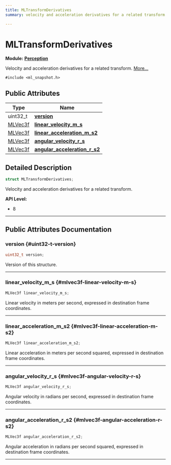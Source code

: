 ```yaml
---
title: MLTransformDerivatives
summary: velocity and acceleration derivatives for a related transform. 

---
```


# MLTransformDerivatives

**Module:** **[Perception](/versioned_docs/version-22-Mar-2023/api-ref/api/Modules/group___perception/group___perception.md)**



Velocity and acceleration derivatives for a related transform.  [More...](#detailed-description)


`#include <ml_snapshot.h>`

## Public Attributes

| Type           | Name           |
| -------------- | -------------- |
| uint32_t | **[version](/versioned_docs/version-22-Mar-2023/api-ref/api/Modules/group___perception/struct_m_l_transform_derivatives.md#uint32-t-version)**  |
| [MLVec3f](/versioned_docs/version-22-Mar-2023/api-ref/api/Modules/group___common/struct_m_l_vec3f.md) | **[linear_velocity_m_s](/versioned_docs/version-22-Mar-2023/api-ref/api/Modules/group___perception/struct_m_l_transform_derivatives.md#mlvec3f-linear-velocity-m-s)**  |
| [MLVec3f](/versioned_docs/version-22-Mar-2023/api-ref/api/Modules/group___common/struct_m_l_vec3f.md) | **[linear_acceleration_m_s2](/versioned_docs/version-22-Mar-2023/api-ref/api/Modules/group___perception/struct_m_l_transform_derivatives.md#mlvec3f-linear-acceleration-m-s2)**  |
| [MLVec3f](/versioned_docs/version-22-Mar-2023/api-ref/api/Modules/group___common/struct_m_l_vec3f.md) | **[angular_velocity_r_s](/versioned_docs/version-22-Mar-2023/api-ref/api/Modules/group___perception/struct_m_l_transform_derivatives.md#mlvec3f-angular-velocity-r-s)**  |
| [MLVec3f](/versioned_docs/version-22-Mar-2023/api-ref/api/Modules/group___common/struct_m_l_vec3f.md) | **[angular_acceleration_r_s2](/versioned_docs/version-22-Mar-2023/api-ref/api/Modules/group___perception/struct_m_l_transform_derivatives.md#mlvec3f-angular-acceleration-r-s2)**  |

## Detailed Description

```cpp
struct MLTransformDerivatives;
```

Velocity and acceleration derivatives for a related transform. 




**API Level:**
  * 8 




-----------
## Public Attributes Documentation

### version {#uint32-t-version}

```cpp
uint32_t version;
```


Version of this structure. 





-----------

### linear_velocity_m_s {#mlvec3f-linear-velocity-m-s}

```cpp
MLVec3f linear_velocity_m_s;
```


Linear velocity in meters per second, expressed in destination frame coordinates. 





-----------

### linear_acceleration_m_s2 {#mlvec3f-linear-acceleration-m-s2}

```cpp
MLVec3f linear_acceleration_m_s2;
```


Linear acceleration in meters per second squared, expressed in destination frame coordinates. 





-----------

### angular_velocity_r_s {#mlvec3f-angular-velocity-r-s}

```cpp
MLVec3f angular_velocity_r_s;
```


Angular velocity in radians per second, expressed in destination frame coordinates. 





-----------

### angular_acceleration_r_s2 {#mlvec3f-angular-acceleration-r-s2}

```cpp
MLVec3f angular_acceleration_r_s2;
```


Angular acceleration in radians per second squared, expressed in destination frame coordinates. 





-----------


